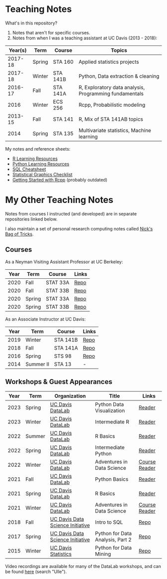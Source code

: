 # Teaching Notes

What's in this repository?

1. Notes that aren't for specific courses.
2. Notes from when I was a teaching assistant at UC Davis (2013 - 2018):

Year(s) | Term   | Course   | Topics
------- | ------ | -------- | ------
2017-18 | Spring | STA 160  | Applied statistics projects
2017-18 | Winter | STA 141B | Python, Data extraction & cleaning
2016-17 | Fall   | STA 141A | R, Exploratory data analysis, Programming fundamentals
2016    | Winter | ECS 256  | Rcpp, Probabilistic modeling
2013-15 | Fall   | STA 141  | R, Mix of STA 141AB topics
2014    | Spring | STA 135  | Multivariate statistics, Machine learning

My notes and reference sheets:

* [R Learning Resources][ref-r]
* [Python Learning Resources][ref-python]
* [SQL Cheatsheet][sql]
* [Statistical Graphics Checklist][graphics-checklist]
* [Getting Started with Rcpp][rcpp] (probably outdated)

[ref-r]: references/sta141a.md
[ref-python]: references/sta141b.md
[sql]: workshops/sql_cheatsheet.pdf
[graphics-checklist]: sta141a/graphics_checklist.pdf
[rcpp]: ecs256/rcpp.pdf


# My Other Teaching Notes

Notes from courses I instructed (and developed) are in separate repositories
linked below.

I also maintain a set of personal research computing notes called [Nick's Bag
of Tricks][bag].

[bag]: https://nick-ulle.github.io/bag-of-tricks/

## Courses

As a Neyman Visiting Assistant Professor at UC Berkeley:

Year | Term     | Course   | Links
-----|----------|----------|------
2020 | Fall     | STAT 33A | [Repo][2020-fall-stat33a]
2020 | Fall     | STAT 33B | [Repo][2020-fall-stat33b]
2020 | Spring   | STAT 33A | [Repo][2020-spring-stat33ab]
2020 | Spring   | STAT 33B | [Repo][2020-spring-stat33ab]

[2020-spring-stat33ab]: https://github.com/IntroToProgrammingWithR/2020-spring-stat33ab
[2020-fall-stat33a]: https://github.com/IntroToProgrammingWithR/2020-fall-stat33a
[2020-fall-stat33b]: https://github.com/IntroToProgrammingWithR/2020-fall-stat33b

As an Associate Instructor at UC Davis:

Year  | Term       | Course     | Links
----- | ---------- | ---------- | ------
2019  | Winter     | STA 141B   | [Repo][2019-winter-sta141b]
2018  | Fall       | STA 141A   | [Repo][2018-fall-sta141a]
2016  | Spring     | STS 98     | [Repo][2016-spring-sts98]
2014  | Summer II  | STA 13     | -

[2019-winter-sta141b]: https://github.com/2019-winter-ucdavis-sta141b/notes
[2018-fall-sta141a]: https://github.com/nick-ulle/2018-ucdavis-sta141a
[2016-spring-sts98]: https://github.com/2016-ucdavis-sts98/notes

## Workshops & Guest Appearances

Year | Term   | Organization                                    | Title                            | Links
---- | ------ | ----------------------------------------------- | -------------------------------- | -----
2023 | Spring | [UC Davis DataLab][ucd-datalab]                 | Python Data Visualization        | [Reader][intermediate-python]
2023 | Winter | [UC Davis DataLab][ucd-datalab]                 | Intermediate R                   | [Reader][intermediate-r]
2022 | Summer | [UC Davis DataLab][ucd-datalab]                 | R Basics                         | [Reader][r-basics]
2022 | Spring | [UC Davis DataLab][ucd-datalab]                 | Intermediate Python              | [Reader][intermediate-python]
2022 | Winter | [UC Davis DataLab][ucd-datalab]                 | Adventures in Data Science       | [Course Reader][ist08]
2021 | Fall   | [UC Davis DataLab][ucd-datalab]                 | Python Basics                    | [Reader][python-basics]
2021 | Spring | [UC Davis DataLab][ucd-datalab]                 | R Basics                         | [Reader][r-basics]
2021 | Winter | [UC Davis DataLab][ucd-datalab]                 | Adventures in Data Science       | [Course Reader][ist08]
2018 | Fall   | [UC Davis Data Science Initiative][ucd-datalab] | Intro to SQL                     | [Repo][2018-sql-workshop]
2017 | Spring | [UC Davis Data Science Initiative][ucd-datalab] | Python for Data Analysis, Part 2 | [Repo][2017-python-workshop]
2015 | Winter | [UC Davis Statistics][ucd-stats]                | Python for Data Mining           | [Repo][2015-python-workshop]

Video recordings are available for many of the DataLab workshops, and can be
found [here][ucd-datalab-workshops] (search "Ulle").

[ucd-datalab]:https://datalab.ucdavis.edu/ 
[ucd-datalab-workshops]: https://datalab.ucdavis.edu/workshops/
[ucd-stats]:https://statistics.ucdavis.edu/

[r-basics]: https://ucdavisdatalab.github.io/workshop_r_basics/
[intermediate-r]: https://ucdavisdatalab.github.io/workshop_intermediate_r/
[python-basics]: https://ucdavisdatalab.github.io/workshop_python_basics/
[intermediate-python]: https://ucdavisdatalab.github.io/workshop_intermediate_python/
[2018-sql-workshop]: https://github.com/clarkfitzg/SQLworkshop
[2017-python-workshop]: https://github.com/nick-ulle/2017.04-python-workshop
[2015-python-workshop]: https://github.com/nick-ulle/2015-python

[ist08]: https://ucdavisdatalab.github.io/adventures_in_data_science/
